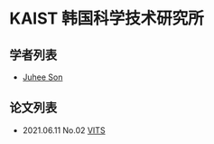 # KAIST 韩国科学技术研究所

## 学者列表

- [Juhee Son](../Authors/Juhee_Son.md)

## 论文列表

- 2021.06.11 No.02 [VITS](../Models/E2E/2021.06.11_VITS.md)
